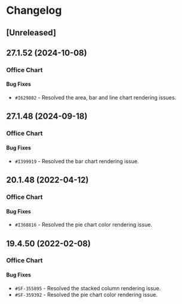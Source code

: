 # Changelog

## [Unreleased]

## 27.1.52 (2024-10-08)

### Office Chart

#### Bug Fixes

- `#I629802` - Resolved the area, bar and line chart rendering issues.

## 27.1.48 (2024-09-18)

### Office Chart

#### Bug Fixes

- `#I399919` - Resolved the bar chart rendering issue.

## 20.1.48 (2022-04-12)

### Office Chart

#### Bug Fixes

- `#I368816` - Resolved the pie chart color rendering issue.

## 19.4.50 (2022-02-08)

### Office Chart

#### Bug Fixes

- `#SF-355895` - Resolved the stacked column rendering issue.
- `#SF-359392` - Resolved the pie chart color rendering issue.